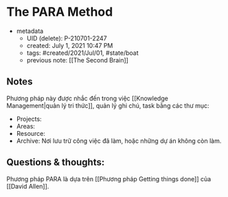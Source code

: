 # The PARA Method

- metadata
	- UID (delete): P-210701-2247
	- created: July 1, 2021 10:47 PM
	- tags: #created/2021/Jul/01, #state/boat  
	- previous note:  [[The Second Brain]]

## Notes
Phương pháp này được nhắc đến trong việc [[Knowledge Management|quản lý tri thức]], quản lý ghi chú, task bằng các thư mục: 
- Projects: 
- Areas:
- Resource:
- Archive: Nơi lưu trữ công việc đã làm, hoặc những dự án không còn làm.

## Questions & thoughts:
Phương pháp PARA là dựa trên [[Phương pháp Getting things done]] của [[David Allen]].

